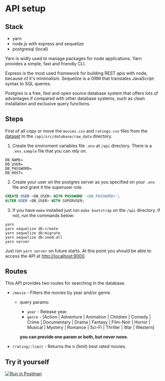 # API setup

## Stack

- yarn
- node.js with express and sequelize
- postgresql (local)

Yarn is widly used to manage packages for node applications. Yarn provides a simple, fast and friendly CLI.

Express is the most used framework for building REST apis with node, because of it's minimalism. Sequelize is a ORM that translates JavaScript syntax to SQL queries.

Postgres is a free, fast and open source database system that offers lots of advantages if compared with other database systems, such as clean installation and exclusive query functions.

## Steps

First of all copy or move the `movies.csv` and `ratings.csv` files from the [dataset](http://files.grouplens.org/datasets/movielens/ml-25m.zip) to the `/api/src/database/raw_data` directory.

1. Create the enviroment variables file `.env` at `/api` directory. There is a `.env.sample` file that you can rely on.

```
DB_NAME=
DB_USER=
DB_PASSWORD=
DB_HOST=
```

2. Create your user on the postgres server as you specified on your `.env` file and grant it the superuser role.

```sql
CREATE USER <DB_USER> WITH PASSWORD '<DB_PASSWORD>';
ALTER USER <DB_USER> WITH SUPERUSER;
```

3. If you have `make` installed just run `make bootstrap` on the `/api` directory. If not, run the commands below:

```
yarn
yarn sequelize db:create
yarn sequelize db:migrate
yarn sequelize db:seed:all
yarn server
```

Just run `yarn server` on future starts. At this point you should be able to access the API at [http://localhost:9000](http://localhost:9000).

## Routes

This API provides two routes for searching in the database.

- `/movie` - Filters the movies by year and/or genre.

  - query params:

    - `year` - Release year.
    - `genre` - [Action | Adventure | Animation | Children | Comedy | Crime | Documentary | Drama | Fantasy | Film-Noir | Horror | Musical | Mystery | Romance | Sci-Fi | Thriller | War | Western]

    **you can provide one param or both, but never none.**

- `/rating/:limit` - Returns the n (limit) best rated movies.

## Try it yourself

[![Run in Postman](https://run.pstmn.io/button.svg)](https://app.getpostman.com/run-collection/0f7e5a0e5c312577741e)
